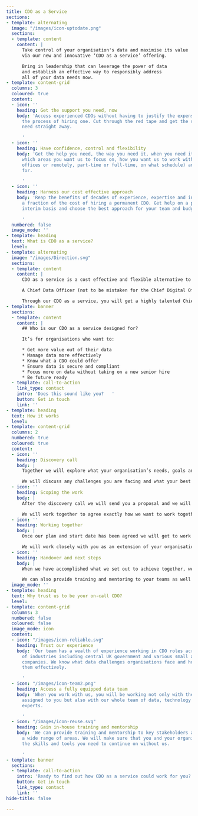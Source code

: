 ```yaml
---
title: CDO as a Service
sections:
- template: alternating
  image: "/images/icon-uptodate.png"
  sections:
  - template: content
    content: |
      Take control of your organisation's data and maximise its value
      via our new and innovative ‘CDO as a service’ offering.

      Bring in leadership that can leverage the power of data
      and establish an effective way to responsibly address
      all of your data needs now.
- template: content-grid
  columns: 3
  coloured: true
  content:
  - icon: ''
    heading: Get the support you need, now
    body: 'Access experienced CDOs without having to justify the expense or go through
      the process of hiring one. Cut through the red tape and get the support you
      need straight away.

      '
  - icon: ''
    heading: Have confidence, control and flexibility
    body: 'Get the help you need, the way you need it, when you need it. Determine
      which areas you want us to focus on, how you want us to work with you (at your
      offices or remotely, part-time or full-time, on what schedule) and how long
      for.

      '
  - icon: ''
    heading: Harness our cost effective approach
    body: 'Reap the benefits of decades of experience, expertise and insight, for
      a fraction of the cost of hiring a permanent CDO. Get help on a part-time or
      interim basis and choose the best approach for your team and budget.

      '
  numbered: false
  image_mode: ''
- template: heading
  text: What is CDO as a service?
  level: 
- template: alternating
  image: "/images/Direction.svg"
  sections:
  - template: content
    content: |
      CDO as a service is a cost effective and flexible alternative to recruiting a permanent Chief Data Officer.

      A Chief Data Officer (not to be mistaken for the Chief Digital Officer) is a senior executive responsible for the organisation-wide utilisation and governance of data. The role focuses on deriving the most value out of data for the organisation. This often includes being responsible for data strategy, data management, policy, privacy and compliance.

      Through our CDO as a service, you will get a highly talented Chief Data Officer with a wealth of industry experience, insight and knowledge, joining your team on your terms. Access top talent and senior leadership on-demand and with minimal risks and costs.
- template: banner
  sections:
  - template: content
    content: |
      ## Who is our CDO as a service designed for?

      It’s for organisations who want to:

      * Get more value out of their data
      * Manage data more effectively
      * Know what a CDO could offer
      * Ensure data is secure and compliant
      * Focus more on data without taking on a new senior hire
      * Be future ready
  - template: call-to-action
    link_type: contact
    intro: 'Does this sound like you?   '
    button: Get in touch
    link: ''
- template: heading
  text: How it works
  level: 
- template: content-grid
  columns: 2
  numbered: true
  coloured: true
  content:
  - icon: ''
    heading: Discovery call
    body: |
      Together we will explore what your organisation’s needs, goals and priorities are.

      We will discuss any challenges you are facing and what your best options are to tackle these. We will also agree what the best way to work together will be.
  - icon: ''
    heading: Scoping the work
    body: |
      After the discovery call we will send you a proposal and we will scope out the details of the placement.

      We will work together to agree exactly how we want to work together, how long for, what the outcomes and expectations are and how we plan to get there.
  - icon: ''
    heading: Working together
    body: |
      Once our plan and start date has been agreed we will get to work! Your CDO is now available to you along with the rest of our team.

      We will work closely with you as an extension of your organisation and support you in your vision.
  - icon: ''
    heading: Handover and next steps
    body: |
      When we have accomplished what we set out to achieve together, we will arrange a thorough handover and ensure that you have everything you need to continue on without us.

      We can also provide training and mentoring to your teams as well as ad-hoc support on a retainer basis if required.
  image_mode: ''
- template: heading
  text: Why trust us to be your on-call CDO?
  level: 
- template: content-grid
  columns: 3
  numbered: false
  coloured: false
  image_mode: icon
  content:
  - icon: "/images/icon-reliable.svg"
    heading: Trust our experience
    body: 'Our team has a wealth of experience working in CDO roles across a range
      of industries including central UK government and various small and medium sized
      companies. We know what data challenges organisations face and how to solve
      them effectively.

      '
  - icon: "/images/icon-team2.png"
    heading: Access a fully equipped data team
    body: 'When you work with us, you will be working not only with the CDO expert
      assigned to you but also with our whole team of data, technology and business
      experts.

      '
  - icon: "/images/icon-reuse.svg"
    heading: Gain in-house training and mentorship
    body: 'We can provide training and mentorship to key stakeholders and staff across
      a wide range of areas. We will make sure that you and your organisation have
      the skills and tools you need to continue on without us.

      '
- template: banner
  sections:
  - template: call-to-action
    intro: 'Ready to find out how CDO as a service could work for you?  '
    button: Get in touch
    link_type: contact
    link: ''
hide-title: false

---
```

